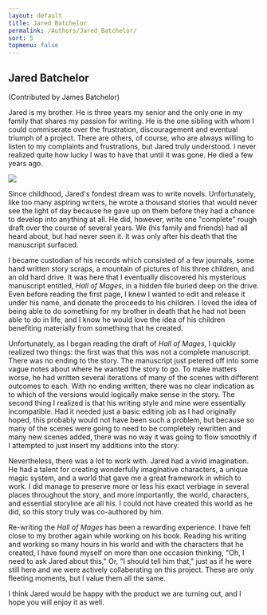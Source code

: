 ```yaml
---
layout: default
title: Jared Batchelor
permalink: /Authors/Jared_Batchelor/
sort: 5
topmenu: false
---
```


## Jared Batchelor

(Contributed by James Batchelor)

Jared is my brother. He is three years my senior and the only one in my family that shares my passion for writing. He is the one sibling with whom I could commiserate over the frustration, discouragement and eventual triumph of a project. There are others, of course, who are always willing to listen to my complaints and frustrations, but Jared truly understood. I never realized quite how lucky I was to have that until it was gone. He died a few years ago.

<img src="{{site.baseurl}}/images/jared_batchelor.jpg" class="img-fluid">

Since childhood, Jared's fondest dream was to write novels. Unfortunately, like too many aspiring writers, he wrote a thousand stories that would never see the light of day because he gave up on them before they had a chance to develop into anything at all. He did, however, write one "complete" rough draft over the course of several years. We (his family and friends) had all heard about, but had never seen it. It was only after his death that the manuscript surfaced.

I became custodian of his records which consisted of a few journals, some hand written story scraps, a mountain of pictures of his three children, and an old hard drive. It was here that I eventually discovered his mysterious manuscript entitled, _Hall of Mages_, in a hidden file buried deep on the drive. Even before reading the first page, I knew I wanted to edit and release it under his name, and donate the proceeds to his children. I loved the idea of being able to do something for my brother in death that he had not been able to do in life, and I know he would love the idea of his children benefiting materially from something that he created.

Unfortunately, as I began reading the draft of _Hall of Mages_, I quickly realized two things: the first was that this was not a complete manuscript. There was no ending to the story. The manuscript just petered off into some vague notes about where he wanted the story to go. To make matters worse, he had written several iterations of many of the scenes with different outcomes to each. With no ending written, there was no clear indication as to which of the versions would logically make sense in the story. The second thing I realized is that his writing style and mine were essentially incompatible. Had it needed just a basic editing job as I had originally hoped, this probably would not have been such a problem, but because so many of the scenes were going to need to be completely rewritten and many new scenes added, there was no way it was going to flow smoothly if I attempted to just insert my additions into the story.

Nevertheless, there was a lot to work with. Jared had a vivid imagination. He had a talent for creating wonderfully imaginative characters, a unique magic system, and a world that gave me a great framework in which to work. I did manage to preserve more or less his exact verbiage in several places throughout the story, and more importantly, the world, characters, and essential storyline are all his. I could not have created this world as he did, so this story truly was co-authored by him.

Re-writing the _Hall of Mages_ has been a rewarding experience. I have felt close to my brother again while working on his book. Reading his writing and working so many hours in his world and with the characters that he created, I have found myself on more than one occasion thinking, "Oh, I need to ask Jared about this," Or, "I should tell him that," just as if he were still here and we were actively collaberating on this project. These are only fleeting moments, but I value them all the same.

I think Jared would be happy with the product we are turning out, and I hope you will enjoy it as well. 

